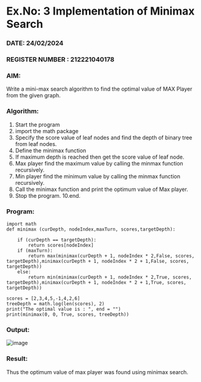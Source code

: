 # Ex.No: 3  Implementation of Minimax Search
### DATE: 24/02/2024                                                                           
### REGISTER NUMBER :  212221040178
### AIM: 
Write a mini-max search algorithm to find the optimal value of MAX Player from the given graph.
### Algorithm:
1. Start the program
2. import the math package
3. Specify the score value of leaf nodes and find the depth of binary tree from leaf nodes.
4. Define the minimax function
5. If maximum depth is reached then get the score value of leaf node.
6. Max player find the maximum value by calling the minmax function recursively.
7. Min player find the minimum value by calling the minmax function recursively.
8. Call the minimax function  and print the optimum value of Max player.
9. Stop the program. 
10.end.

### Program:
```
import math
def minimax (curDepth, nodeIndex,maxTurn, scores,targetDepth):

    if (curDepth == targetDepth):
        return scores[nodeIndex]
    if (maxTurn):
        return max(minimax(curDepth + 1, nodeIndex * 2,False, scores, targetDepth),minimax(curDepth + 1, nodeIndex * 2 + 1,False, scores, targetDepth))
    else:
        return min(minimax(curDepth + 1, nodeIndex * 2,True, scores, targetDepth),minimax(curDepth + 1, nodeIndex * 2 + 1,True, scores, targetDepth))

scores = [2,3,4,5,-1,4,2,6]
treeDepth = math.log(len(scores), 2)
print("The optimal value is : ", end = "")
print(minimax(0, 0, True, scores, treeDepth))
```
### Output:

![image](https://github.com/HariHaranLK/AI_Lab_2023-24/assets/132996089/78d27735-71b4-470b-9b19-8fcab517674a)

### Result:
Thus the optimum value of max player was found using minimax search.

